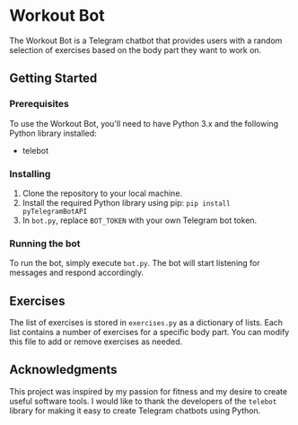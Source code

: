 # Workout Bot

The Workout Bot is a Telegram chatbot that provides users with a random selection of exercises based on the body part they want to work on. 

## Getting Started

### Prerequisites

To use the Workout Bot, you'll need to have Python 3.x and the following Python library installed:

- telebot

### Installing

1. Clone the repository to your local machine.
2. Install the required Python library using pip: `pip install pyTelegramBotAPI`
3. In `bot.py`, replace `BOT_TOKEN` with your own Telegram bot token.

### Running the bot

To run the bot, simply execute `bot.py`. The bot will start listening for messages and respond accordingly.

## Exercises

The list of exercises is stored in `exercises.py` as a dictionary of lists. Each list contains a number of exercises for a specific body part. You can modify this file to add or remove exercises as needed.

## Acknowledgments

This project was inspired by my passion for fitness and my desire to create useful software tools. I would like to thank the developers of the `telebot` library for making it easy to create Telegram chatbots using Python.